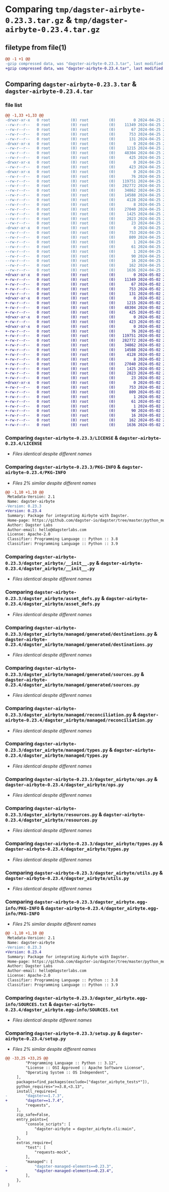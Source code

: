 # Comparing `tmp/dagster-airbyte-0.23.3.tar.gz` & `tmp/dagster-airbyte-0.23.4.tar.gz`

## filetype from file(1)

```diff
@@ -1 +1 @@
-gzip compressed data, was "dagster-airbyte-0.23.3.tar", last modified: Thu Apr 25 20:15:25 2024, max compression
+gzip compressed data, was "dagster-airbyte-0.23.4.tar", last modified: Thu May  2 20:43:30 2024, max compression
```

## Comparing `dagster-airbyte-0.23.3.tar` & `dagster-airbyte-0.23.4.tar`

### file list

```diff
@@ -1,33 +1,33 @@
-drwxr-xr-x   0 root         (0) root         (0)        0 2024-04-25 20:15:25.468778 dagster-airbyte-0.23.3/
--rw-r--r--   0 root         (0) root         (0)    11349 2024-04-25 20:08:31.000000 dagster-airbyte-0.23.3/LICENSE
--rw-r--r--   0 root         (0) root         (0)       67 2024-04-25 20:08:31.000000 dagster-airbyte-0.23.3/MANIFEST.in
--rw-r--r--   0 root         (0) root         (0)      753 2024-04-25 20:15:25.468778 dagster-airbyte-0.23.3/PKG-INFO
--rw-r--r--   0 root         (0) root         (0)      131 2024-04-25 20:08:31.000000 dagster-airbyte-0.23.3/README.md
-drwxr-xr-x   0 root         (0) root         (0)        0 2024-04-25 20:15:25.464778 dagster-airbyte-0.23.3/dagster_airbyte/
--rw-r--r--   0 root         (0) root         (0)     1215 2024-04-25 20:08:31.000000 dagster-airbyte-0.23.3/dagster_airbyte/__init__.py
--rw-r--r--   0 root         (0) root         (0)    48304 2024-04-25 20:08:31.000000 dagster-airbyte-0.23.3/dagster_airbyte/asset_defs.py
--rw-r--r--   0 root         (0) root         (0)      425 2024-04-25 20:08:31.000000 dagster-airbyte-0.23.3/dagster_airbyte/cli.py
-drwxr-xr-x   0 root         (0) root         (0)        0 2024-04-25 20:15:25.468778 dagster-airbyte-0.23.3/dagster_airbyte/managed/
--rw-r--r--   0 root         (0) root         (0)      423 2024-04-25 20:08:31.000000 dagster-airbyte-0.23.3/dagster_airbyte/managed/__init__.py
-drwxr-xr-x   0 root         (0) root         (0)        0 2024-04-25 20:15:25.468778 dagster-airbyte-0.23.3/dagster_airbyte/managed/generated/
--rw-r--r--   0 root         (0) root         (0)       76 2024-04-25 20:08:31.000000 dagster-airbyte-0.23.3/dagster_airbyte/managed/generated/__init__.py
--rw-r--r--   0 root         (0) root         (0)   119751 2024-04-25 20:08:31.000000 dagster-airbyte-0.23.3/dagster_airbyte/managed/generated/destinations.py
--rw-r--r--   0 root         (0) root         (0)   282772 2024-04-25 20:08:31.000000 dagster-airbyte-0.23.3/dagster_airbyte/managed/generated/sources.py
--rw-r--r--   0 root         (0) root         (0)    34862 2024-04-25 20:08:31.000000 dagster-airbyte-0.23.3/dagster_airbyte/managed/reconciliation.py
--rw-r--r--   0 root         (0) root         (0)    14588 2024-04-25 20:08:31.000000 dagster-airbyte-0.23.3/dagster_airbyte/managed/types.py
--rw-r--r--   0 root         (0) root         (0)     4128 2024-04-25 20:08:31.000000 dagster-airbyte-0.23.3/dagster_airbyte/ops.py
--rw-r--r--   0 root         (0) root         (0)        8 2024-04-25 20:08:31.000000 dagster-airbyte-0.23.3/dagster_airbyte/py.typed
--rw-r--r--   0 root         (0) root         (0)    27040 2024-04-25 20:08:31.000000 dagster-airbyte-0.23.3/dagster_airbyte/resources.py
--rw-r--r--   0 root         (0) root         (0)     1425 2024-04-25 20:08:31.000000 dagster-airbyte-0.23.3/dagster_airbyte/types.py
--rw-r--r--   0 root         (0) root         (0)     2823 2024-04-25 20:08:31.000000 dagster-airbyte-0.23.3/dagster_airbyte/utils.py
--rw-r--r--   0 root         (0) root         (0)       23 2024-04-25 20:08:31.000000 dagster-airbyte-0.23.3/dagster_airbyte/version.py
-drwxr-xr-x   0 root         (0) root         (0)        0 2024-04-25 20:15:25.468778 dagster-airbyte-0.23.3/dagster_airbyte.egg-info/
--rw-r--r--   0 root         (0) root         (0)      753 2024-04-25 20:15:25.000000 dagster-airbyte-0.23.3/dagster_airbyte.egg-info/PKG-INFO
--rw-r--r--   0 root         (0) root         (0)      809 2024-04-25 20:15:25.000000 dagster-airbyte-0.23.3/dagster_airbyte.egg-info/SOURCES.txt
--rw-r--r--   0 root         (0) root         (0)        1 2024-04-25 20:15:25.000000 dagster-airbyte-0.23.3/dagster_airbyte.egg-info/dependency_links.txt
--rw-r--r--   0 root         (0) root         (0)       61 2024-04-25 20:15:25.000000 dagster-airbyte-0.23.3/dagster_airbyte.egg-info/entry_points.txt
--rw-r--r--   0 root         (0) root         (0)        1 2024-04-25 20:15:25.000000 dagster-airbyte-0.23.3/dagster_airbyte.egg-info/not-zip-safe
--rw-r--r--   0 root         (0) root         (0)       90 2024-04-25 20:15:25.000000 dagster-airbyte-0.23.3/dagster_airbyte.egg-info/requires.txt
--rw-r--r--   0 root         (0) root         (0)       16 2024-04-25 20:15:25.000000 dagster-airbyte-0.23.3/dagster_airbyte.egg-info/top_level.txt
--rw-r--r--   0 root         (0) root         (0)      162 2024-04-25 20:15:25.472778 dagster-airbyte-0.23.3/setup.cfg
--rw-r--r--   0 root         (0) root         (0)     1636 2024-04-25 20:08:31.000000 dagster-airbyte-0.23.3/setup.py
+drwxr-xr-x   0 root         (0) root         (0)        0 2024-05-02 20:43:30.167010 dagster-airbyte-0.23.4/
+-rw-r--r--   0 root         (0) root         (0)    11349 2024-05-02 20:31:40.000000 dagster-airbyte-0.23.4/LICENSE
+-rw-r--r--   0 root         (0) root         (0)       67 2024-05-02 20:31:40.000000 dagster-airbyte-0.23.4/MANIFEST.in
+-rw-r--r--   0 root         (0) root         (0)      753 2024-05-02 20:43:30.167010 dagster-airbyte-0.23.4/PKG-INFO
+-rw-r--r--   0 root         (0) root         (0)      131 2024-05-02 20:31:40.000000 dagster-airbyte-0.23.4/README.md
+drwxr-xr-x   0 root         (0) root         (0)        0 2024-05-02 20:43:30.147010 dagster-airbyte-0.23.4/dagster_airbyte/
+-rw-r--r--   0 root         (0) root         (0)     1215 2024-05-02 20:31:40.000000 dagster-airbyte-0.23.4/dagster_airbyte/__init__.py
+-rw-r--r--   0 root         (0) root         (0)    48304 2024-05-02 20:31:40.000000 dagster-airbyte-0.23.4/dagster_airbyte/asset_defs.py
+-rw-r--r--   0 root         (0) root         (0)      425 2024-05-02 20:31:40.000000 dagster-airbyte-0.23.4/dagster_airbyte/cli.py
+drwxr-xr-x   0 root         (0) root         (0)        0 2024-05-02 20:43:30.159010 dagster-airbyte-0.23.4/dagster_airbyte/managed/
+-rw-r--r--   0 root         (0) root         (0)      423 2024-05-02 20:31:40.000000 dagster-airbyte-0.23.4/dagster_airbyte/managed/__init__.py
+drwxr-xr-x   0 root         (0) root         (0)        0 2024-05-02 20:43:30.163010 dagster-airbyte-0.23.4/dagster_airbyte/managed/generated/
+-rw-r--r--   0 root         (0) root         (0)       76 2024-05-02 20:31:40.000000 dagster-airbyte-0.23.4/dagster_airbyte/managed/generated/__init__.py
+-rw-r--r--   0 root         (0) root         (0)   119751 2024-05-02 20:31:40.000000 dagster-airbyte-0.23.4/dagster_airbyte/managed/generated/destinations.py
+-rw-r--r--   0 root         (0) root         (0)   282772 2024-05-02 20:31:40.000000 dagster-airbyte-0.23.4/dagster_airbyte/managed/generated/sources.py
+-rw-r--r--   0 root         (0) root         (0)    34862 2024-05-02 20:31:40.000000 dagster-airbyte-0.23.4/dagster_airbyte/managed/reconciliation.py
+-rw-r--r--   0 root         (0) root         (0)    14588 2024-05-02 20:31:40.000000 dagster-airbyte-0.23.4/dagster_airbyte/managed/types.py
+-rw-r--r--   0 root         (0) root         (0)     4128 2024-05-02 20:31:40.000000 dagster-airbyte-0.23.4/dagster_airbyte/ops.py
+-rw-r--r--   0 root         (0) root         (0)        8 2024-05-02 20:31:40.000000 dagster-airbyte-0.23.4/dagster_airbyte/py.typed
+-rw-r--r--   0 root         (0) root         (0)    27040 2024-05-02 20:31:40.000000 dagster-airbyte-0.23.4/dagster_airbyte/resources.py
+-rw-r--r--   0 root         (0) root         (0)     1425 2024-05-02 20:31:40.000000 dagster-airbyte-0.23.4/dagster_airbyte/types.py
+-rw-r--r--   0 root         (0) root         (0)     2823 2024-05-02 20:31:40.000000 dagster-airbyte-0.23.4/dagster_airbyte/utils.py
+-rw-r--r--   0 root         (0) root         (0)       23 2024-05-02 20:31:40.000000 dagster-airbyte-0.23.4/dagster_airbyte/version.py
+drwxr-xr-x   0 root         (0) root         (0)        0 2024-05-02 20:43:30.151010 dagster-airbyte-0.23.4/dagster_airbyte.egg-info/
+-rw-r--r--   0 root         (0) root         (0)      753 2024-05-02 20:43:29.000000 dagster-airbyte-0.23.4/dagster_airbyte.egg-info/PKG-INFO
+-rw-r--r--   0 root         (0) root         (0)      809 2024-05-02 20:43:30.000000 dagster-airbyte-0.23.4/dagster_airbyte.egg-info/SOURCES.txt
+-rw-r--r--   0 root         (0) root         (0)        1 2024-05-02 20:43:29.000000 dagster-airbyte-0.23.4/dagster_airbyte.egg-info/dependency_links.txt
+-rw-r--r--   0 root         (0) root         (0)       61 2024-05-02 20:43:29.000000 dagster-airbyte-0.23.4/dagster_airbyte.egg-info/entry_points.txt
+-rw-r--r--   0 root         (0) root         (0)        1 2024-05-02 20:43:29.000000 dagster-airbyte-0.23.4/dagster_airbyte.egg-info/not-zip-safe
+-rw-r--r--   0 root         (0) root         (0)       90 2024-05-02 20:43:29.000000 dagster-airbyte-0.23.4/dagster_airbyte.egg-info/requires.txt
+-rw-r--r--   0 root         (0) root         (0)       16 2024-05-02 20:43:29.000000 dagster-airbyte-0.23.4/dagster_airbyte.egg-info/top_level.txt
+-rw-r--r--   0 root         (0) root         (0)      162 2024-05-02 20:43:30.171010 dagster-airbyte-0.23.4/setup.cfg
+-rw-r--r--   0 root         (0) root         (0)     1636 2024-05-02 20:31:40.000000 dagster-airbyte-0.23.4/setup.py
```

### Comparing `dagster-airbyte-0.23.3/LICENSE` & `dagster-airbyte-0.23.4/LICENSE`

 * *Files identical despite different names*

### Comparing `dagster-airbyte-0.23.3/PKG-INFO` & `dagster-airbyte-0.23.4/PKG-INFO`

 * *Files 2% similar despite different names*

```diff
@@ -1,10 +1,10 @@
 Metadata-Version: 2.1
 Name: dagster-airbyte
-Version: 0.23.3
+Version: 0.23.4
 Summary: Package for integrating Airbyte with Dagster.
 Home-page: https://github.com/dagster-io/dagster/tree/master/python_modules/libraries/dagster-airbyte
 Author: Dagster Labs
 Author-email: hello@dagsterlabs.com
 License: Apache-2.0
 Classifier: Programming Language :: Python :: 3.8
 Classifier: Programming Language :: Python :: 3.9
```

### Comparing `dagster-airbyte-0.23.3/dagster_airbyte/__init__.py` & `dagster-airbyte-0.23.4/dagster_airbyte/__init__.py`

 * *Files identical despite different names*

### Comparing `dagster-airbyte-0.23.3/dagster_airbyte/asset_defs.py` & `dagster-airbyte-0.23.4/dagster_airbyte/asset_defs.py`

 * *Files identical despite different names*

### Comparing `dagster-airbyte-0.23.3/dagster_airbyte/managed/generated/destinations.py` & `dagster-airbyte-0.23.4/dagster_airbyte/managed/generated/destinations.py`

 * *Files identical despite different names*

### Comparing `dagster-airbyte-0.23.3/dagster_airbyte/managed/generated/sources.py` & `dagster-airbyte-0.23.4/dagster_airbyte/managed/generated/sources.py`

 * *Files identical despite different names*

### Comparing `dagster-airbyte-0.23.3/dagster_airbyte/managed/reconciliation.py` & `dagster-airbyte-0.23.4/dagster_airbyte/managed/reconciliation.py`

 * *Files identical despite different names*

### Comparing `dagster-airbyte-0.23.3/dagster_airbyte/managed/types.py` & `dagster-airbyte-0.23.4/dagster_airbyte/managed/types.py`

 * *Files identical despite different names*

### Comparing `dagster-airbyte-0.23.3/dagster_airbyte/ops.py` & `dagster-airbyte-0.23.4/dagster_airbyte/ops.py`

 * *Files identical despite different names*

### Comparing `dagster-airbyte-0.23.3/dagster_airbyte/resources.py` & `dagster-airbyte-0.23.4/dagster_airbyte/resources.py`

 * *Files identical despite different names*

### Comparing `dagster-airbyte-0.23.3/dagster_airbyte/types.py` & `dagster-airbyte-0.23.4/dagster_airbyte/types.py`

 * *Files identical despite different names*

### Comparing `dagster-airbyte-0.23.3/dagster_airbyte/utils.py` & `dagster-airbyte-0.23.4/dagster_airbyte/utils.py`

 * *Files identical despite different names*

### Comparing `dagster-airbyte-0.23.3/dagster_airbyte.egg-info/PKG-INFO` & `dagster-airbyte-0.23.4/dagster_airbyte.egg-info/PKG-INFO`

 * *Files 2% similar despite different names*

```diff
@@ -1,10 +1,10 @@
 Metadata-Version: 2.1
 Name: dagster-airbyte
-Version: 0.23.3
+Version: 0.23.4
 Summary: Package for integrating Airbyte with Dagster.
 Home-page: https://github.com/dagster-io/dagster/tree/master/python_modules/libraries/dagster-airbyte
 Author: Dagster Labs
 Author-email: hello@dagsterlabs.com
 License: Apache-2.0
 Classifier: Programming Language :: Python :: 3.8
 Classifier: Programming Language :: Python :: 3.9
```

### Comparing `dagster-airbyte-0.23.3/dagster_airbyte.egg-info/SOURCES.txt` & `dagster-airbyte-0.23.4/dagster_airbyte.egg-info/SOURCES.txt`

 * *Files identical despite different names*

### Comparing `dagster-airbyte-0.23.3/setup.py` & `dagster-airbyte-0.23.4/setup.py`

 * *Files 2% similar despite different names*

```diff
@@ -33,25 +33,25 @@
         "Programming Language :: Python :: 3.12",
         "License :: OSI Approved :: Apache Software License",
         "Operating System :: OS Independent",
     ],
     packages=find_packages(exclude=["dagster_airbyte_tests*"]),
     python_requires=">=3.8,<3.13",
     install_requires=[
-        "dagster==1.7.3",
+        "dagster==1.7.4",
         "requests",
     ],
     zip_safe=False,
     entry_points={
         "console_scripts": [
             "dagster-airbyte = dagster_airbyte.cli:main",
         ]
     },
     extras_require={
         "test": [
             "requests-mock",
         ],
         "managed": [
-            "dagster-managed-elements==0.23.3",
+            "dagster-managed-elements==0.23.4",
         ],
     },
 )
```

